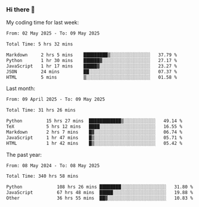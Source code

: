 ### Hi there 👋

My coding time for last week:

<!--START_SECTION:week-->

```txt
From: 02 May 2025 - To: 09 May 2025

Total Time: 5 hrs 32 mins

Markdown     2 hrs 5 mins    █████████▒░░░░░░░░░░░░░░░   37.79 %
Python       1 hr 30 mins    ██████▓░░░░░░░░░░░░░░░░░░   27.17 %
JavaScript   1 hr 17 mins    █████▓░░░░░░░░░░░░░░░░░░░   23.27 %
JSON         24 mins         ██░░░░░░░░░░░░░░░░░░░░░░░   07.37 %
HTML         5 mins          ▒░░░░░░░░░░░░░░░░░░░░░░░░   01.58 %
```

<!--END_SECTION:week-->

Last month:

<!--START_SECTION:month-->

```txt
From: 09 April 2025 - To: 09 May 2025

Total Time: 31 hrs 26 mins

Python         15 hrs 27 mins  ████████████▒░░░░░░░░░░░░   49.14 %
TeX            5 hrs 12 mins   ████░░░░░░░░░░░░░░░░░░░░░   16.55 %
Markdown       2 hrs 7 mins    █▓░░░░░░░░░░░░░░░░░░░░░░░   06.74 %
JavaScript     1 hr 47 mins    █▒░░░░░░░░░░░░░░░░░░░░░░░   05.71 %
HTML           1 hr 42 mins    █▒░░░░░░░░░░░░░░░░░░░░░░░   05.42 %
```

<!--END_SECTION:month-->

The past year:

<!--START_SECTION:year-->

```txt
From: 08 May 2024 - To: 08 May 2025

Total Time: 340 hrs 58 mins

Python             108 hrs 26 mins ████████░░░░░░░░░░░░░░░░░   31.80 %
JavaScript         67 hrs 48 mins  █████░░░░░░░░░░░░░░░░░░░░   19.88 %
Other              36 hrs 55 mins  ██▓░░░░░░░░░░░░░░░░░░░░░░   10.83 %
```

<!--END_SECTION:year-->
